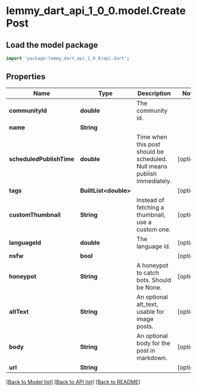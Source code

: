 # lemmy_dart_api_1_0_0.model.CreatePost

## Load the model package
```dart
import 'package:lemmy_dart_api_1_0_0/api.dart';
```

## Properties
Name | Type | Description | Notes
------------ | ------------- | ------------- | -------------
**communityId** | **double** | The community id. | 
**name** | **String** |  | 
**scheduledPublishTime** | **double** | Time when this post should be scheduled. Null means publish immediately. | [optional] 
**tags** | **BuiltList&lt;double&gt;** |  | [optional] 
**customThumbnail** | **String** | Instead of fetching a thumbnail, use a custom one. | [optional] 
**languageId** | **double** | The language id. | [optional] 
**nsfw** | **bool** |  | [optional] 
**honeypot** | **String** | A honeypot to catch bots. Should be None. | [optional] 
**altText** | **String** | An optional alt_text, usable for image posts. | [optional] 
**body** | **String** | An optional body for the post in markdown. | [optional] 
**url** | **String** |  | [optional] 

[[Back to Model list]](../README.md#documentation-for-models) [[Back to API list]](../README.md#documentation-for-api-endpoints) [[Back to README]](../README.md)


